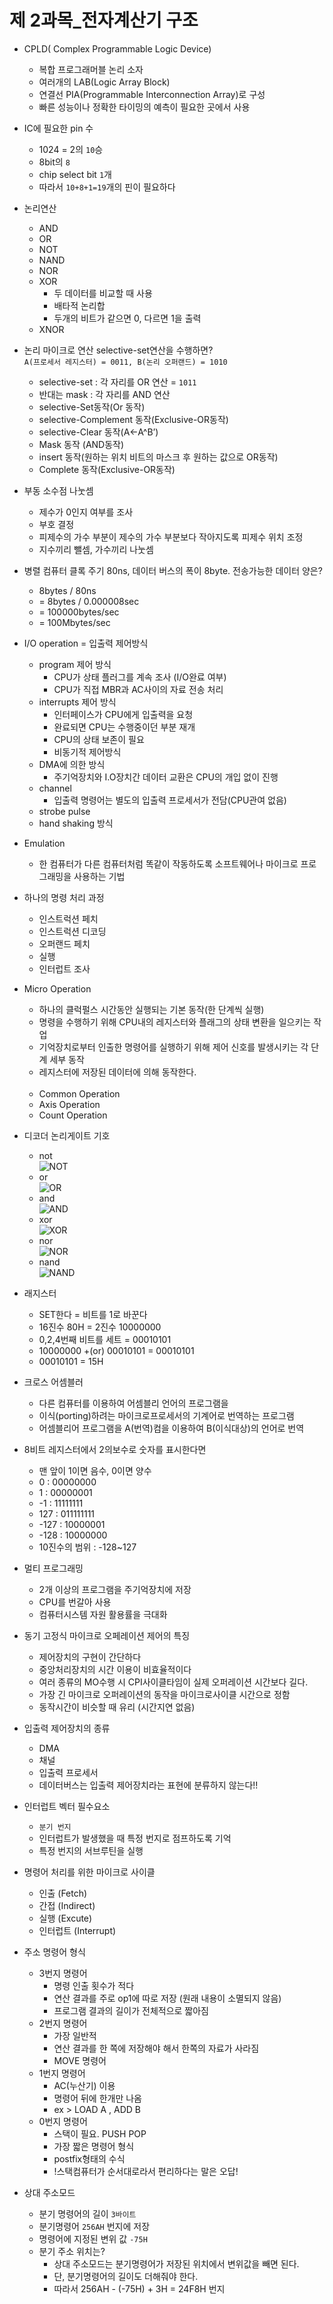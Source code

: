 # 제 2과목_전자계산기 구조

* CPLD( Complex Programmable Logic Device)
    * 복합 프로그래머블 논리 소자
    * 여러개의 LAB(Logic Array Block)
    * 연결선 PIA(Programmable Interconnection Array)로 구성
    * 빠른 성능이나 정확한 타이밍의 예측이 필요한 곳에서 사용

* IC에 필요한 pin 수
	- 1024 = 2의 `10`승
	- 8bit의 `8`
	- chip select bit `1`개
	- 따라서 `10+8+1=19`개의 핀이 필요하다

* 논리연산
    * AND
    * OR
    * NOT
    * NAND
    * NOR
    * XOR
        * 두 데이터를 비교할 때 사용
        * 배타적 논리합
        * 두개의 비트가 같으면 0, 다르면 1을 출력
    * XNOR

* 논리 마이크로 연산 selective-set연산을 수행하면?<br/>
`A(프로세서 레지스터) = 0011, B(논리 오퍼랜드) = 1010`
    * selective-set : 각 자리를 OR 연산 = `1011`
    * 반대는 mask : 각 자리를 AND 연산
	
	- selective-Set동작(Or 동작)    
	- selective-Complement 동작(Exclusive-OR동작)
	- selective-Clear 동작(A<-A^B’)   
	- Mask 동작 (AND동작)
	- insert 동작(원하는 위치 비트의 마스크 후 원하는 값으로 OR동작)
	- Complete 동작(Exclusive-OR동작)

* 부동 소수점 나눗셈
    * 제수가 0인지 여부를 조사
    * 부호 결정
    * 피제수의 가수 부분이 제수의 가수 부분보다 작아지도록 피제수 위치 조정
    * 지수끼리 뺄셈, 가수끼리 나눗셈

* 병렬 컴퓨터 클록 주기 80ns, 데이터 버스의 폭이 8byte. 전송가능한 데이터 양은?
    * 8bytes / 80ns
    * = 8bytes / 0.000008sec 
    * = 100000bytes/sec 
    * = 100Mbytes/sec

* I/O operation = 입출력 제어방식
    * program 제어 방식
        * CPU가 상태 플러그를 계속 조사 (I/O완료 여부)
        * CPU가 직접 MBR과 AC사이의 자료 전송 처리
    * interrupts 제어 방식
        * 인터페이스가 CPU에게 입출력을 요청
        * 완료되면 CPU는 수행중이던 부분 재개
        * CPU의 상태 보존이 필요
        * 비동기적 제어방식
    * DMA에 의한 방식
        * 주기억장치와 I.O장치간 데이터 교환은 CPU의 개입 없이 진행
    * channel
        * 입출력 명령어는 별도의 입출력 프로세서가 전담(CPU관여 없음)
    * strobe pulse
    * hand shaking 방식

* Emulation
    * 한 컴퓨터가 다른 컴퓨터처럼 똑같이 작동하도록 소프트웨어나 마이크로 프로그래밍을 사용하는 기법

* 하나의 명령 처리 과정
    * 인스트럭션 페치
    * 인스트럭션 디코딩
    * 오퍼랜드 페치
    * 실행
    * 인터럽트 조사

* Micro Operation
    * 하나의 클럭펄스 시간동안 실행되는 기본 동작(한 단계씩 실행)
    * 명령을 수행하기 위해 CPU내의 레지스터와 플래그의 상태 변환을 일으키는 작업
    * 기억장치로부터 인출한 명령어를 실행하기 위해 제어 신호를 발생시키는 각 단계 세부 동작
    * 레지스터에 저장된 데이터에 의해 동작한다.
    <br/><br/>
    * Common Operation
    * Axis Operation
    * Count Operation

* 디코더 논리게이트 기호
    * not <br/>
    ![NOT](https://upload.wikimedia.org/wikipedia/commons/6/67/Not-gate-en.png "NOT")
    * or <br/>
    ![OR](https://upload.wikimedia.org/wikipedia/commons/b/b9/OR-gate-US.png "OR")
    * and <br/>
    ![AND](https://upload.wikimedia.org/wikipedia/commons/0/03/AND-gate-US.png "AND")
    * xor<br/>
    ![XOR](https://upload.wikimedia.org/wikipedia/commons/6/61/XOR-gate-US.png "XOR")
    * nor<br/>
    ![NOR](https://upload.wikimedia.org/wikipedia/commons/a/ad/NOR-gate-US.png "NOR")
    * nand<br/>
    ![NAND](https://upload.wikimedia.org/wikipedia/commons/d/d3/NAND-gate-US.png "NAND")


* 래지스터
    * SET한다 = 비트를 1로 바꾼다
    * 16진수 80H = 2진수 10000000
    * 0,2,4번째 비트를 세트 = 00010101
    * 10000000 +(or) 00010101 = 00010101
    * 00010101 = 15H

* 크로스 어셈블러
    * 다른 컴퓨터를 이용하여 어셈블리 언어의 프로그램을
    * 이식(porting)하려는 마이크로프로세서의 기계어로 번역하는 프로그램
    * 어셈블리어 프로그램을 A(번역)컴을 이용하여 B(이식대상)의 언어로 번역

* 8비트 레지스터에서 2의보수로 숫자를 표시한다면
    * 맨 앞이 1이면 음수, 0이면 양수
    * 0 : 00000000
    * 1 : 00000001
    * -1 : 11111111
    * 127 : 011111111
    * -127 : 10000001
    * -128 : 10000000
    * 10진수의 범위 : -128~127

* 멀티 프로그래밍
    * 2개 이상의 프로그램을 주기억장치에 저장
    * CPU를 번갈아 사용
    * 컴퓨터시스템 자원 활용률을 극대화

* 동기 고정식 마이크로 오페레이션 제어의 특징
    * 제어장치의 구현이 간단하다
    * 중앙처리장치의 시간 이용이 비효율적이다
    * 여러 종류의 MO수행 시 CPI사이클타임이 실제 오퍼레이션 시간보다 길다.
    * 가장 긴 마이크로 오퍼레이션의 동작을 마이크로사이클 시간으로 정함
    * 동작시간이 비슷할 때 유리 (시간지연 없음)

* 입출력 제어장치의 종류
    * DMA
    * 채널
    * 입출력 프로세서
    * 데이터버스는 입출력 제어장치라는 표현에 분류하지 않는다!!

* 인터럽트 벡터 필수요소
    * `분기 번지`
    * 인터럽트가 발생했을 때 특정 번지로 점프하도록 기억
    * 특정 번지의 서브루틴을 실행

* 명령어 처리를 위한 마이크로 사이클
    * 인출 (Fetch)
    * 간접 (Indirect)
    * 실행 (Excute)
    * 인터럽트 (Interrupt)

* 주소 명령어 형식
    * 3번지 명령어
        * 명령 인출 횟수가 적다
        * 연산 결과를 주로 op1에 따로 저장 (원래 내용이 소멸되지 않음)
        * 프로그램 결과의 길이가 전체적으로 짧아짐
    * 2번지 명령어
        * 가장 일반적
        * 연산 결과를 한 쪽에 저장해야 해서 한쪽의 자료가 사라짐
        * MOVE 명령어
    * 1번지 명령어
        * AC(누산기) 이용
        * 명령어 뒤에 한개만 나옴
        * ex > LOAD A , ADD B
    * 0번지 명령어
        * 스택이 필요. PUSH POP
        * 가장 짧은 명령어 형식
        * postfix형태의 수식
        * !스택컴퓨터가 순서대로라서 편리하다는 말은 오답!

* 상대 주소모드
    * 분기 명령어의 길이 `3바이트`
    * 분기명령어 `256AH` 번지에 저장
    * 명령어에 지정된 변위 값 `-75H`
    * 분기 주소 위치는? 
        * 상대 주소모드는 분기명령어가 저장된 위치에서 변위값을 빼면 된다.
        * 단, 분기명령어의 길이도 더해줘야 한다.
        * 따라서 256AH - (-75H) + 3H = 24F8H 번지

